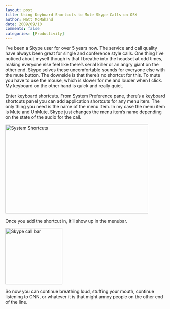 ```yaml
---
layout: post
title: Using Keyboard Shortcuts to Mute Skype Calls on OSX
author: Matt McMahand
date: 2009/09/10
comments: false
categories: [Productivity]
---
```


I’ve been a Skype user for over 5 years now. The service and call quality have always been great for single and conference style calls. One thing I’ve noticed about myself though is that I breathe into the headset at odd times, making everyone else feel like there’s serial killer or an angry giant on the other end. Skype solves these uncomfortable sounds for everyone else with the mute button. The downside is that there’s no shortcut for this. To mute you have to use the mouse, which is slower for me and louder when I click. My keyboard on the other hand is quick and really quiet.

Enter keyboard shortcuts. From System Preference pane, there’s a keyboard shortcuts panel you can add application shortcuts for any menu item. The only thing you need is the name of the menu item.  In my case the menu item is Mute and UnMute, Skype just changes the menu item’s name depending on the state of the audio for the call.

<img src="http://invalid8.com/wp-content/uploads/2009/09/20090910-86ff3dbdf2pqddd6h43umt39am1.jpeg" alt="System Shortcuts" title="OSX System Shortcut Window" width="450" height="281" class="alignnone size-full wp-image-85" />

Once you add the shortcut in, it’ll show up in the menubar.

<img src="http://invalid8.com/wp-content/uploads/2009/09/20090910-r4xn2ekidjaypjapmcq165wcuj1.jpeg" alt="Skype call bar" title="Skype call bar" width="180" height="177" class="alignnone size-full wp-image-87" />

So now you can continue breathing loud, stuffing your mouth, continue listening to CNN, or whatever it is that might annoy people on the other end of the line.
